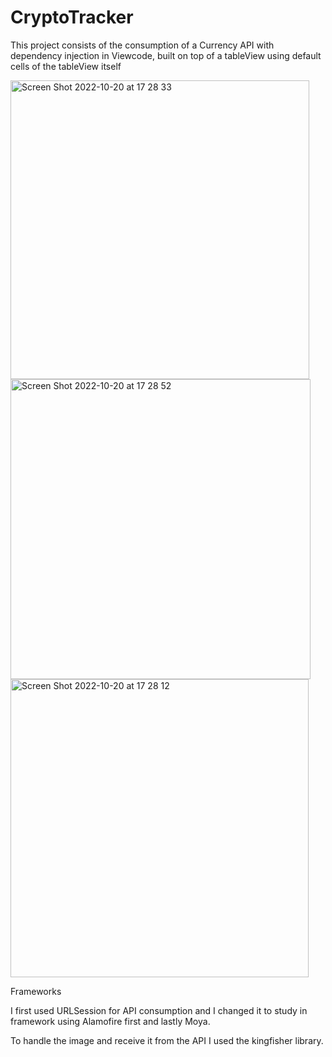 # CryptoTracker

This project consists of the consumption of a Currency API with dependency injection in Viewcode, built on top of a tableView using default cells of the tableView itself

<img width="478" alt="Screen Shot 2022-10-20 at 17 28 33" src="https://user-images.githubusercontent.com/89124140/197051715-592ca86c-e03a-4b48-bd76-638dc037c0cd.png">
<img width="480" alt="Screen Shot 2022-10-20 at 17 28 52" src="https://user-images.githubusercontent.com/89124140/197051733-f6146d27-cf97-400e-87c0-aaf0b8fbeec7.png">
<img width="477" alt="Screen Shot 2022-10-20 at 17 28 12" src="https://user-images.githubusercontent.com/89124140/197051743-9b62bfb9-7c94-48d4-892f-d25ce4a19865.png">

Frameworks

I first used URLSession for API consumption and I changed it to study in framework using Alamofire first and lastly Moya.

To handle the image and receive it from the API I used the kingfisher library.
 
